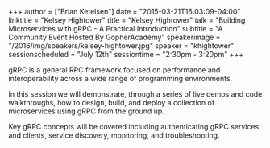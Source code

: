 +++
author = ["Brian Ketelsen"]
date = "2015-03-21T16:03:09-04:00"
linktitle = "Kelsey Hightower"
title = "Kelsey Hightower"
talk = "Building Microservices with gRPC - A Practical Introduction"
subtitle = "A Community Event Hosted By GopherAcademy"
speakerimage = "/2016/img/speakers/kelsey-hightower.jpg"
speaker = "khightower"
sessionscheduled = "July 12th"
sessiontime = "2:30pm - 3:20pm"
+++

gRPC is a general RPC framework focused on performance and interoperability across a wide range of programming environments.

In this session we will demonstrate, through a series of live demos and code walkthroughs, how to design, build, and deploy a collection of microservices using gRPC from the ground up.

Key gRPC concepts will be covered including authenticating gRPC services and clients, service discovery, monitoring, and troubleshooting.
